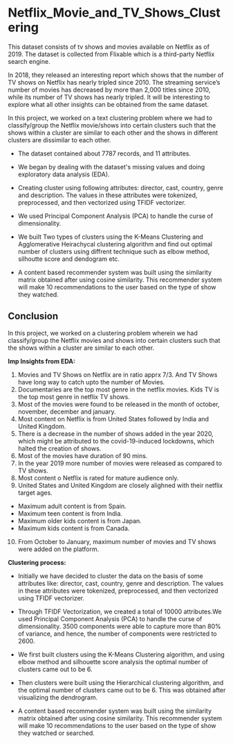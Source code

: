 # Netflix_Movie_and_TV_Shows_Clustering
This dataset consists of tv shows and movies available on Netflix as of 2019. The dataset is collected from Flixable which is a third-party Netflix search engine.

In 2018, they released an interesting report which shows that the number of TV shows on Netflix has nearly tripled since 2010. The streaming service’s number of movies has decreased by more than 2,000 titles since 2010, while its number of TV shows has nearly tripled. It will be interesting to explore what all other insights can be obtained from the same dataset.

In this project, we worked on a text clustering problem where we had to classify/group the Netflix movie/shows into certain clusters such that the shows within a cluster are similar to each other and the shows in different clusters are dissimilar to each other.

- The dataset contained about 7787 records, and 11 attributes. 

- We began by dealing with the dataset's missing values and doing exploratory data analysis (EDA).

- Creating cluster using following attributes: director, cast, country, genre and description. The values in these attributes were tokenized, preprocessed, and then vectorized using TFIDF vectorizer.

- We used Principal Component Analysis (PCA) to handle the curse of dimensionality.

- We built Two types of clusters using the K-Means Clustering and Agglomerative Heirachycal clustering algorithm and find out optimal number of clusters using diffrent technique such as elbow method, silhoutte score and dendogram etc.

- A content based recommender system was built using the similarity matrix obtained after using cosine similarity. This recommender system will make 10 recommendations to the user based on the type of show they watched.

## Conclusion
In this project, we worked on a clustering problem wherein we had classify/group the Netflix movies and shows into certain clusters such that the shows within a cluster are similar to each other.

**Imp Insights from EDA:**


1. Movies and TV Shows on Netflix are in ratio apprx 7/3. And TV Shows have long way to catch upto the number of Movies.
2. Documentaries are the top most genre in the netflix movies. Kids TV is the top most genre in netflix TV shows.
3. Most of the movies were found to be released in the month of october, november, december and january.
4. Most content on Netflix is from United States followed by India and United Kingdom. 
5. There is a decrease in the number of shows added in the year 2020, which might be attributed to the covid-19-induced lockdowns, which halted the creation of shows.
6. Most of the movies have duration of 90 mins.
7. In the year 2019 more number of movies were released as compared to TV shows.
8. Most content o Netflix is rated for mature audience only.
9. United States and United Kingdom are closely alighned with their netflix target ages. 
* Maximum adult content is from Spain.
* Maximum teen content is from India.
* Maximum older kids content is from Japan.
* Maximum kids content is from Canada.
10. From October to January, maximum number of movies and TV shows were added on the platform.

**Clustering process:**
* Initially we have  decided to cluster the data on the basis of some  attributes like: director, cast, country, genre and description. The values in these attributes were tokenized, preprocessed, and then vectorized using TFIDF vectorizer.

* Through TFIDF Vectorization, we created a total of 10000 attributes.We used Principal Component Analysis (PCA) to handle the curse of dimensionality. 3500 components were able to capture more than 80% of variance, and hence, the number of components were restricted to 2600.

*  We first built clusters using the K-Means Clustering algorithm, and using elbow method and silhouette score analysis the optimal number of clusters came out to be 6.

*  Then clusters were built using the Hierarchical clustering algorithm, and the optimal number of clusters came out to be 6. This was obtained after visualizing the dendrogram.

*  A content based recommender system was built using the similarity matrix obtained after using cosine similarity. This recommender system will make 10 recommendations to the user based on the type of show they watched or searched.
